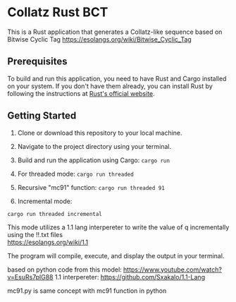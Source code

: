 # Collatz Rust BCT

This is a Rust application that generates a Collatz-like sequence based on Bitwise Cyclic Tag
https://esolangs.org/wiki/Bitwise_Cyclic_Tag


## Prerequisites

To build and run this application, you need to have Rust and Cargo installed on your system. If you don't have them already, you can install Rust by following the instructions at [Rust's official website](https://www.rust-lang.org/learn/get-started).

## Getting Started

1. Clone or download this repository to your local machine.

2. Navigate to the project directory using your terminal.

3. Build and run the application using Cargo: `cargo run`

3. For threaded mode: `cargo run threaded`

4. Recursive "mc91" function: `cargo run threaded 91`

5. Incremental mode:
```
cargo run threaded incremental
``` 
This mode utilizes a 1.1 lang interpereter to write the value of q incrementally using the !!.txt files<br>
https://esolangs.org/wiki/1.1<br>

The program will compile, execute, and display the output in your terminal.

based on python code from this model:
https://www.youtube.com/watch?v=EsuRs7plG88
1.1 interpereter: https://github.com/Sxakalo/1.1-Lang

mc91.py is same concept with mc91 function in python
